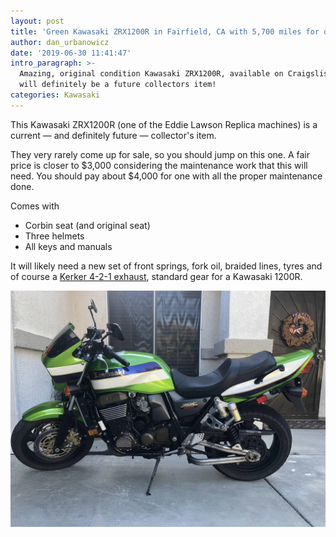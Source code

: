 ```yaml
---
layout: post
title: 'Green Kawasaki ZRX1200R in Fairfield, CA with 5,700 miles for or $4,995'
author: dan_urbanowicz
date: '2019-06-30 11:41:47'
intro_paragraph: >-
  Amazing, original condition Kawasaki ZRX1200R, available on Craigslist. This
  will definitely be a future collectors item!
categories: Kawasaki
---
```

This Kawasaki ZRX1200R (one of the Eddie Lawson Replica machines) is a current — and definitely future — collector's item.

They very rarely come up for sale, so you should jump on this one. A fair price is closer to $3,000 considering the maintenance work that this will need. You should pay about $4,000 for one with all the proper maintenance done.

Comes with 

* Corbin seat (and original seat)
* Three helmets
* All keys and manuals

It will likely need a new set of front springs, fork oil, braided lines, tyres and of course a [Kerker 4-2-1 exhaust](https://www.ebay.com/b/Kerker-Motorcycle-Exhausts-Exhaust-System-Parts-for-Kawasaki/180027/bn_20329005), standard gear for a Kawasaki 1200R.

![](/assets/img/uploads/create-a-jekyll-and-netlify-website-zrx1200r-pic.jpg)
